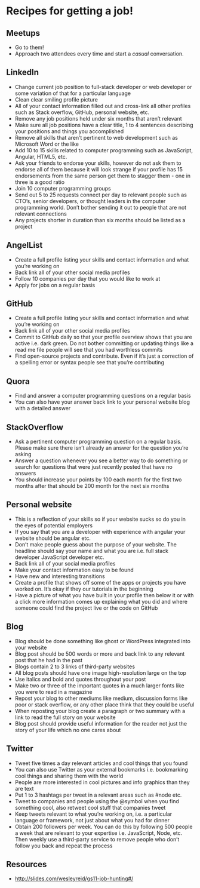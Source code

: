 # Recipes for getting a job!

## Meetups

- Go to them!
- Approach two attendees every time and start a *casual* conversation.

## LinkedIn

- Change current job position to full-stack developer or web developer or some variation of that for a particular language
- Clean clear smiling profile picture
- All of your contact information filled out and cross-link all other profiles such as Stack overflow, GitHub, personal website, etc.
- Remove any job positions held under six months that aren’t relevant
- Make sure all job positions have a clear title, 1 to 4 sentences describing your positions and things you accomplished
- Remove all skills that aren’t pertinent to web development such as Microsoft Word or the like
- Add 10 to 15 skills related to computer programming such as JavaScript, Angular, HTML5, etc.
- Ask your friends to endorse your skills, however do not ask them to endorse all of them because it will look strange if your profile has 15 endorsements from the same person get them to stagger them - one in three is a good ratio
- Join 10 computer programming groups
- Send out 5 to 25 requests connect per day to relevant people such as CTO’s, senior developers, or thought leaders in the computer programming world. Don’t bother sending it out to people that are not relevant connections
- Any projects shorter in duration than six months should be listed as a project

## AngelList

- Create a full profile listing your skills and contact information and what you’re working on
- Back link all of your other social media profiles
- Follow 10 companies per day that you would like to work at
- Apply for jobs on a regular basis

## GitHub

- Create a full profile listing your skills and contact information and what you’re working on
- Back link all of your other social media profiles
- Commit to GitHub daily so that your profile overview shows that you are active i.e. dark green. Do not bother committing or updating things like a read me file people will see that you had worthless commits
- Find open-source projects and contribute. Even if it’s just a correction of a spelling error or syntax people see that you’re contributing

## Quora

- Find and answer a computer programming questions on a regular basis
- You can also have your answer back link to your personal website blog with a detailed answer

## StackOverflow

- Ask a pertinent computer programming question on a regular basis. Please make sure there isn’t already an answer for the question you’re asking
- Answer a question whenever you see a better way to do something or search for questions that were just recently posted that have no answers
- You should increase your points by 100 each month for the first two months after that should be 200 month for the next six months

## Personal website

- This is a reflection of your skills so if your website sucks so do you in the eyes of potential employers
- If you say that you are a developer with experience with angular your website should be angular etc.
- Don’t make people guess about the purpose of your website. The headline should say your name and what you are i.e. full stack developer JavaScript developer etc.
- Back link all of your social media profiles
- Make your contact information easy to be found
- Have new and interesting transitions
- Create a profile that shows off some of the apps or projects you have worked on. It’s okay if they our tutorials in the beginning
- Have a picture of what you have built in your profile then below it or with a click more information comes up explaining what you did and where someone could find the project live or the code on GitHub

## Blog

- Blog should be done something like ghost or WordPress integrated into your website
- Blog post should be 500 words or more and back link to any relevant post that he had in the past
- Blogs contain 2 to 3 links of third-party websites
- All blog posts should have one image high-resolution large on the top
- Use italics and bold and quotes throughout your post
- Make two or three of the important quotes in a much larger fonts like you were to read in a magazine
- Repost your blog to other mediums like medium, discussion forms like poor or stack overflow, or any other place think that they could be useful
- When reposting your blog create a paragraph or two summary with a link to read the full story on your website
- Blog post should provide useful information for the reader not just the story of your life which no one cares about

## Twitter

- Tweet five times a day relevant articles and cool things that you found
- You can also use Twitter as your external bookmarks i.e. bookmarking cool things and sharing them with the world
- People are more interested in cool pictures and info graphics than they are text
- Put 1 to 3 hashtags per tweet in a relevant areas such as #node etc.
- Tweet to companies and people using the @symbol when you find something cool, also retweet cool stuff that companies tweet
- Keep tweets relevant to what you’re working on, i.e. a particular language or framework, not just about what you had for dinner
- Obtain 200 followers per week. You can do this by following 500 people a week that are relevant to your expertise i.e. JavaScript, Node, etc. Then weekly use a third-party service to remove people who don’t follow you back and repeat the process

## Resources

- http://slides.com/wesleyreid/gs11-job-hunting#/
